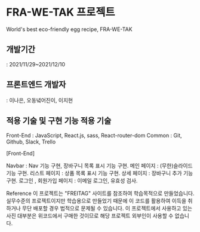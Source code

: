 # FRA-WE-TAK 프로젝트
World's best eco-friendly egg recipe, FRA-WE-TAK

## 개발기간
: 2021/11/29~2021/12/10

## 프론트엔드 개발자
: 이나은, 오동녘어진이, 이지현

## 적용 기술 및 구현 기능 적용 기술
Front-End : JavaScript, React.js, sass, React-router-dom
Common : Git, Github, Slack, Trello

[Front-End]

Navbar : Nav 기능 구현, 장바구니 목록 표시 기능 구현.
메인 페이지 : (무한)슬라이드 기능 구현.
리스트 페이지 : 상품 목록 표시 기능 구현.
상세 페이지 : 장바구니 추가 기능 구현.
로그인 , 회원가입 페이지 : 이메일 로그인, 유효성 검사.

Reference 이 프로젝트는 "FREITAG" 사이트를 참조하여 학습목적으로 만들었습니다. 실무수준의 프로젝트이지만 학습용으로 만들었기 때문에 이 코드를 활용하여 이득을 취하거나 무단 배포할 경우 법적으로 문제될 수 있습니다. 이 프로젝트에서 사용하고 있는 사진 대부분은 위코드에서 구매한 것이므로 해당 프로젝트 외부인이 사용할 수 없습니다.
